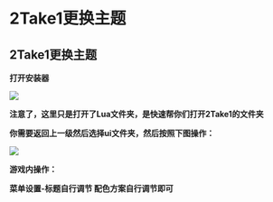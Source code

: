 # 2Take1更换主题

## 2Take1更换主题

**打开安装器**

![](https://docs.hzz.im/\~gitbook/image?url=https%3A%2F%2F1382592200-files.gitbook.io%2F%7E%2Ffiles%2Fv0%2Fb%2Fgitbook-x-prod.appspot.com%2Fo%2Fspaces%252F7YXEHggLzaiKwZjRSOD4%252Fuploads%252FIUiITIlRL2vupwE1NkEr%252Fimage.png%3Falt%3Dmedia%26token%3D4d11eae1-e25c-41ba-a70d-402a359c2774\&width=768\&dpr=4\&quality=100\&sign=caa7bf94\&sv=1)

**注意了，这里只是打开了Lua文件夹，是快速帮你们打开2Take1的文件夹**

**你需要返回上一级然后选择ui文件夹，然后按照下图操作：**

![](https://docs.hzz.im/\~gitbook/image?url=https%3A%2F%2F1382592200-files.gitbook.io%2F%7E%2Ffiles%2Fv0%2Fb%2Fgitbook-x-prod.appspot.com%2Fo%2Fspaces%252F7YXEHggLzaiKwZjRSOD4%252Fuploads%252Fr6QM577h0ZTJP6HRQfxi%252Fimage.png%3Falt%3Dmedia%26token%3Ddc244f5d-75a9-41d5-9d9b-57143cae8966\&width=768\&dpr=4\&quality=100\&sign=93e72c3e\&sv=1)

**游戏内操作：**

**菜单设置-标题自行调节 配色方案自行调节即可**
